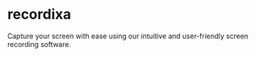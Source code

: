 # recordixa
Capture your screen with ease using our intuitive and user-friendly screen recording software.
